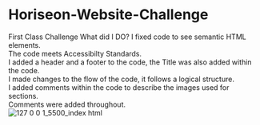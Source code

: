 # Horiseon-Website-Challenge
First Class Challenge
What did I DO?
I fixed code to see semantic HTML elements.
<br>
The code meets Accessibilty Standards.
<br>
I added a header and a footer to the code, the Title was also added within the code.
<br>
I made changes to the flow of the code, it follows a logical structure.
<br>
I added comments within the code to describe the images used for sections.
<br>
Comments were added throughout. 
<br>
![127 0 0 1_5500_index html](https://user-images.githubusercontent.com/110508944/191070813-dd3bfa8b-f29e-4062-8dff-cd1e8e4e13ec.png)

